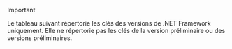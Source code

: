
> [!IMPORTANT]
> Le tableau suivant répertorie les clés des versions de .NET Framework uniquement. Elle ne répertorie pas les clés de la version préliminaire ou des versions préliminaires.
